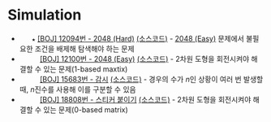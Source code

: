 # Simulation
* `　　★` [[BOJ] 12094번 - 2048 (Hard)](https://www.acmicpc.net/problem/12094) [(소스코드)](./src/boj_12094.cpp) - [2048 (Easy)](https://www.acmicpc.net/problem/12100) 문제에서 불필요한 조건을 배제해 탐색해야 하는 문제
* `　　　` [[BOJ] 12100번 - 2048 (Easy)](https://www.acmicpc.net/problem/12100) [(소스코드)](./src/boj_12100.cpp) - 2차원 도형을 회전시켜야 해결할 수 있는 문제(1-based maxtix)
* `　　　` [[BOJ] 15683번 - 감시](https://www.acmicpc.net/problem/15683) [(소스코드)](./src/boj_15683.cpp) - 경우의 수가 <i>n</i>인 상황이 여러 번 발생할 때, <i>n</i>진수를 사용해 이를 구분할 수 있음
* `　　　` [[BOJ] 18808번 - 스티커 붙이기](https://www.acmicpc.net/problem/18808) [(소스코드)](./src/boj_18808.cpp) - 2차원 도형을 회전시켜야 해결할 수 있는 문제(0-based matrix)